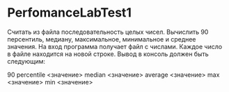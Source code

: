 # PerfomanceLabTest1
Считать из файла последовательность целых чисел. Вычислить 90 персентиль, медиану, максимальное, минимальное и среднее значения. 
На вход программа получает файл с числами. Каждое число в файле находится на новой строке. Вывод в консоль должен быть следующим:

90 percentile <значение>
median <значение>
average <значение>
max <значение>
min <значение> 
